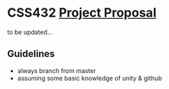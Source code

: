 # CSS432 [Project Proposal](https://docs.google.com/document/d/105CCw2I-2erSvRIkoGeBQuCgsMpgwbm8mEWOLpMxZOA/edit?usp=sharing)

to be updated...


## Guidelines
- always branch from master
- assuming some basic knowledge of unity & github




 
